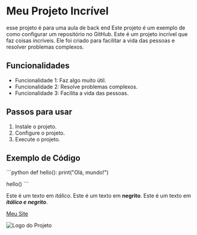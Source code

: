 # Meu Projeto Incrível

esse projeto é para uma aula de back end
Este projeto é um exemplo de como configurar um repositório no GitHub.
Este é um projeto incrível que faz coisas incríveis. Ele foi criado para facilitar a vida das pessoas e resolver problemas complexos.
## Funcionalidades

* Funcionalidade 1: Faz algo muito útil.
* Funcionalidade 2: Resolve problemas complexos.
* Funcionalidade 3: Facilita a vida das pessoas.

## Passos para usar

1. Instale o projeto.
2. Configure o projeto.
3. Execute o projeto.

## Exemplo de Código

\`\`\`python
def hello():
print("Olá, mundo!")

hello()
\`\`\`

Este é um texto em *itálico*.
Este é um texto em **negrito**.
Este é um texto em ***itálico e negrito***.

[Meu Site](https://www.example.com)

![Logo do Projeto](https://www.example.com/logo.png)
